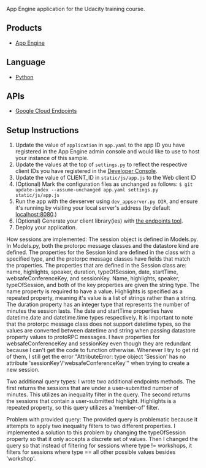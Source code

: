 App Engine application for the Udacity training course.

## Products
- [App Engine][1]

## Language
- [Python][2]

## APIs
- [Google Cloud Endpoints][3]

## Setup Instructions
1. Update the value of `application` in `app.yaml` to the app ID you
   have registered in the App Engine admin console and would like to use to host
   your instance of this sample.
1. Update the values at the top of `settings.py` to
   reflect the respective client IDs you have registered in the
   [Developer Console][4].
1. Update the value of CLIENT_ID in `static/js/app.js` to the Web client ID
1. (Optional) Mark the configuration files as unchanged as follows:
   `$ git update-index --assume-unchanged app.yaml settings.py static/js/app.js`
1. Run the app with the devserver using `dev_appserver.py DIR`, and ensure it's running by visiting your local server's address (by default [localhost:8080][5].)
1. (Optional) Generate your client library(ies) with [the endpoints tool][6].
1. Deploy your application.


[1]: https://developers.google.com/appengine
[2]: http://python.org
[3]: https://developers.google.com/appengine/docs/python/endpoints/
[4]: https://console.developers.google.com/
[5]: https://localhost:8080/
[6]: https://developers.google.com/appengine/docs/python/endpoints/endpoints_tool



How sessions are implemented:
	The session object is defined in Models.py.  In Models.py, both the protorpc message classes and the datastore kind are defined.  The properties for the Session kind are defined in the class with a specified type, and the protorpc message classes have fields that match the properties.  The properties that are defined in the Session class are: name, highlights, speaker, duration, typeOfSession, date, startTime, websafeConferenceKey, and sessionKey.  Name, highlights, speaker, typeOfSession, and both of the key properties are given the string type.  The name property is required to have a value.  Highlights is specified as a repeated property, meaning it's value is a list of strings rather than a string. The duration property has an integer type that represents the number of minutes the session lasts.  The date and startTime properties have datetime.date and datetime.time types respectively.  It is important to note that the protorpc message class does not support datetime types, so the values are converted between datetime and string when passing datastore property values to protoRPC messages.  I have properties for websafeConferenceKey and sessionKey even though they are redundant because I can't get the code to function otherwise.  Whenever I try to get rid of them, I still get the error "AttributeError: type object 'Session' has no attribute 'sessionKey'/'websafeConferenceKey'" when trying to create a new session.

Two additional query types:
	I wrote two additional endpoints methods.  The first returns the sessions that are under a user-submitted number of minutes.
	This utilizes an inequality filter in the query.  The second returns the sessions that contain a user-submitted highlight.
	Highlights is a repeated property, so this query utilizes a 'member-of' filter.

Problem with provided query:
	The provided query is problematic because it attempts to apply two inequality filters to two different properties.  I
	implemented a solution to this problem by changing the typeOfSession property so that it only accepts a discrete set
	of values.  Then I changed the query so that instead of filtering for sessions where type != workshops, it filters
	for sessions where type == all other possible values besides 'workshop'.

